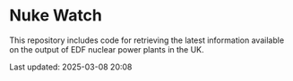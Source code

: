 # Nuke Watch

This repository includes code for retrieving the latest information available on the output of EDF nuclear power plants in the UK.

Last updated: 2025-03-08 20:08